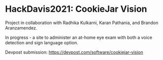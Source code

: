 # HackDavis2021: CookieJar Vision
Project in collaboration with Radhika Kulkarni, Karan Pathania, and Brandon Aranzamendez.

In progress - a site to administer an at-home eye exam with both a voice detection and sign language option.

Devpost submission: https://devpost.com/software/cookiejar-vision
